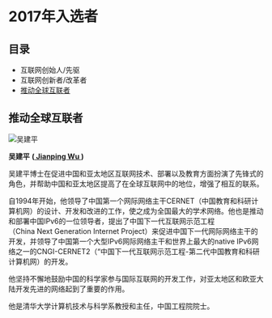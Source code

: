 # 2017年入选者 #


## 目录 ##


* 互联网创始人/先驱
* 互联网创新者/改革者
* [推动全球互联者](#推动全球互联者)


## 推动全球互联者 ##

![吴建平](https://www.internethalloffame.org/sites/default/files/inductees/Jianping%20Wu.png)

**吴建平** **([ Jianping Wu ](https://www.internethalloffame.org/inductees/jianping-wu))**

吴建平博士在促进中国和亚太地区互联网技术、部署以及教育方面扮演了先锋式的角色，并帮助中国和亚太地区提高了在全球互联网中的地位，增强了相互的联系。

自1994年开始，他领导了中国第一个网际网络主干CERNET（中国教育和科研计算机网）的设计、开发和改进的工作，使之成为全国最大的学术网络。他也是推动和部署中国IPv6的一位领导者，提出了中国下一代互联网示范工程（China Next Generation Internet Project）来促进中国下一代网际网络主干的开发，并领导了中国第一个大型IPv6网际网络主干和世界上最大的native IPv6网络之一的CNGI-CERNET2（“中国下一代互联网示范工程-第二代中国教育和科研计算机网）的开发。

他坚持不懈地鼓励中国的科学家参与国际互联网的开发工作，对亚太地区和欧亚大陆开发先进的网络起到了重要的作用。

他是清华大学计算机技术与科学系教授和主任，中国工程院院士。
